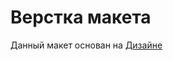 # Верстка макета

Данный макет основан на  [Дизайне](https://www.figma.com/design/BGCDCUJQX6RLIC94yJnNzS/Portfolio-Digital-Designer-(Desktop%2BTablet%2BMobile)-FREE-(Community)?node-id=59-3&p=f)
